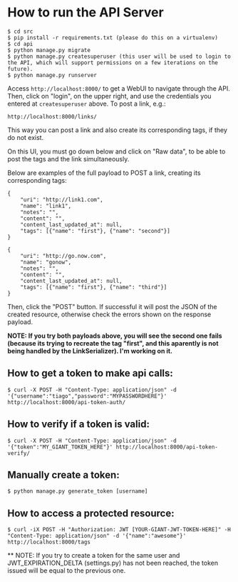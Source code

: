 # How to run the API Server

    $ cd src
    $ pip install -r requirements.txt (please do this on a virtualenv)
    $ cd api
    $ python manage.py migrate
    $ python manage.py createsuperuser (this user will be used to login to the API, which will support permissions on a few iterations on the future).
    $ python manage.py runserver

Access ```http://localhost:8000/``` to get a WebUI to navigate through the API. Then, click on  "login", on the upper right, and use the credentials you entered at ```createsuperuser``` above.
To post a link, e.g.: 

    http://localhost:8000/links/
    
This way you can post a link and also create its corresponding tags, if they do not exist. 

On this UI, you must go down below and click on "Raw data", to be able to post the tags and the link simultaneously. 

Below are examples of the full payload to POST a link, creating its corresponding tags: 

    {
        "uri": "http://link1.com",
        "name": "link1",
        "notes": "",
        "content": "",
        "content_last_updated_at": null,
        "tags": [{"name": "first"}, {"name": "second"}]
    }
    
    {
        "uri": "http://go.now.com",
        "name": "gonow",
        "notes": "",
        "content": "",
        "content_last_updated_at": null,
        "tags": [{"name": "first"}, {"name": "third"}]
    }

Then, click the "POST" button. If successful it will post the JSON of the created resource, otherwise check the errors shown on the response payload.
    
**NOTE: If you try both payloads above, you will see the second one fails (because its trying to recreate the tag "first", and this aparently is not being handled by the LinkSerializer). I'm working on it.**


## How to get a token to make api calls: 

    $ curl -X POST -H "Content-Type: application/json" -d '{"username":"tiago","password":"MYPASSWORDHERE"}' http://localhost:8000/api-token-auth/
    
## How to verify if a token is valid: 
    
    $ curl -X POST -H "Content-Type: application/json" -d '{"token":"MY_GIANT_TOKEN_HERE"}' http://localhost:8000/api-token-verify/
    
## Manually create a token: 

    $ python manage.py generate_token [username]

## How to access a protected resource: 

    $ curl -iX POST -H "Authorization: JWT [YOUR-GIANT-JWT-TOKEN-HERE]" -H "Content-Type: application/json" -d '{"name":"awesome"}' http://localhost:8000/tags

** NOTE: If you try to create a token for the same user and JWT_EXPIRATION_DELTA (settings.py) has not been reached, the token issued will be equal to the previous one.